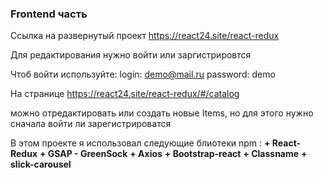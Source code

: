 ### Frontend часть 
Ссылка на развернутый проект https://react24.site/react-redux



Для редактирования нужно войти или заргистрировтся

Чтоб войти используйте:
    login: demo@mail.ru
    password: demo

На странице https://react24.site/react-redux/#/catalog

можно отредактировать или создать новые Items, но для этого нужно сначала войти ли зарегистрироватся


В этом проекте я использовал следующие блиотеки npm :
**+ React-Redux**
**+ GSAP - GreenSock**
**+ Axios**
**+ Bootstrap-react**
**+ Classname**
**+ slick-carousel**

